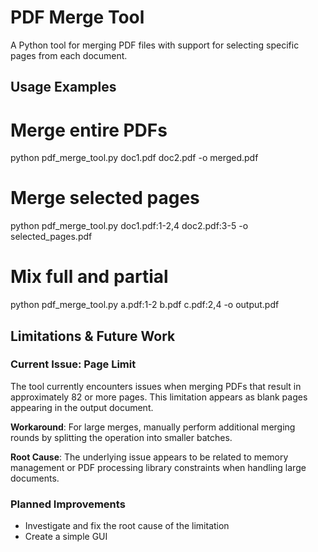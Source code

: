 # PDF Merge Tool

A Python tool for merging PDF files with support for selecting specific pages from each document.

## Usage Examples

# Merge entire PDFs
python pdf_merge_tool.py doc1.pdf doc2.pdf -o merged.pdf

# Merge selected pages
python pdf_merge_tool.py doc1.pdf:1-2,4 doc2.pdf:3-5 -o selected_pages.pdf

# Mix full and partial
python pdf_merge_tool.py a.pdf:1-2 b.pdf c.pdf:2,4 -o output.pdf

## Limitations & Future Work

### Current Issue: Page Limit
The tool currently encounters issues when merging PDFs that result in approximately 82 or more pages. This limitation appears as blank pages appearing in the output document.

**Workaround**: For large merges, manually perform additional merging rounds by splitting the operation into smaller batches.

**Root Cause**: The underlying issue appears to be related to memory management or PDF processing library constraints when handling large documents.

### Planned Improvements
- Investigate and fix the root cause of the limitation
- Create a simple GUI